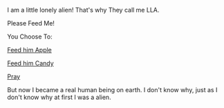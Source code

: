 I am a little lonely alien! That's why They call me LLA.

Please Feed Me!

You Choose To:

[Feed him Apple](../little-me/Apple/Apple.md)

[Feed him Candy](../little-me/Candy/Candy.md)

[Pray](../little-me/Pray/Pray.md)

But now I became a real human being on earth. I don't know why, just as I don't know why at first I was a alien.